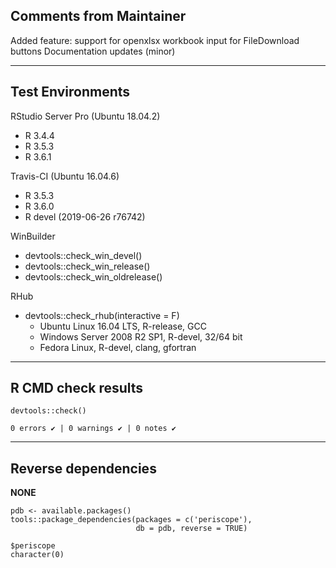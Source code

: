 ## Comments from Maintainer

Added feature: support for openxlsx workbook input for FileDownload buttons
Documentation updates (minor)

---  
    
## Test Environments
    

RStudio Server Pro (Ubuntu 18.04.2)  

* R 3.4.4  
* R 3.5.3  
* R 3.6.1

Travis-CI (Ubuntu 16.04.6)

* R 3.5.3
* R 3.6.0
* R devel (2019-06-26 r76742)

WinBuilder

* devtools::check_win_devel()  
* devtools::check_win_release()  
* devtools::check_win_oldrelease()  

RHub

* devtools::check_rhub(interactive = F)  
  * Ubuntu Linux 16.04 LTS, R-release, GCC
  * Windows Server 2008 R2 SP1, R-devel, 32/64 bit
  * Fedora Linux, R-devel, clang, gfortran

---  
    
## R CMD check results
    
    
```
devtools::check()  

0 errors ✔ | 0 warnings ✔ | 0 notes ✔
```

---  
    
## Reverse dependencies
    
**NONE**
    
```
pdb <- available.packages()
tools::package_dependencies(packages = c('periscope'),
                            db = pdb, reverse = TRUE)

$periscope  
character(0)
```
